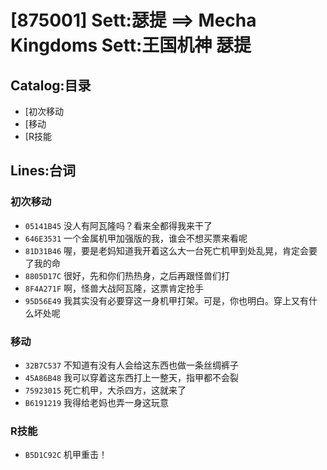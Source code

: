 # [875001] Sett:瑟提 ==> Mecha Kingdoms Sett:王国机神 瑟提
## Catalog:目录
* [初次移动
* [移动
* [R技能

## Lines:台词
### **初次移动**
- `05141B45` 没人有阿瓦隆吗？看来全都得我来干了
- `646E3531` 一个金属机甲加强版的我，谁会不想买票来看呢
- `81D31B46` 喔，要是老妈知道我开着这么大一台死亡机甲到处乱晃，肯定会要了我的命
- `8805D17C` 很好，先和你们热热身，之后再跟怪兽们打
- `8F4A271F` 啊，怪兽大战阿瓦隆，这票肯定抢手
- `95D56E49` 我其实没有必要穿这一身机甲打架。可是，你也明白。穿上又有什么坏处呢

### **移动**
- `32B7C537` 不知道有没有人会给这东西也做一条丝绸裤子
- `45A86B48` 我可以穿着这东西打上一整天，指甲都不会裂
- `75923015` 死亡机甲，大杀四方，这就来了
- `B6191219` 我得给老妈也弄一身这玩意

### **R技能**
- `B5D1C92C` 机甲重击！